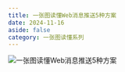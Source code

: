 ```yaml
---
title: 一张图读懂Web消息推送5种方案
date: 2024-11-16
aside: false
category: 一张图读懂系列
---
```


![一张图读懂Web消息推送5种方案](/images/onepic/onepic-web-message-push.drawio.png)
